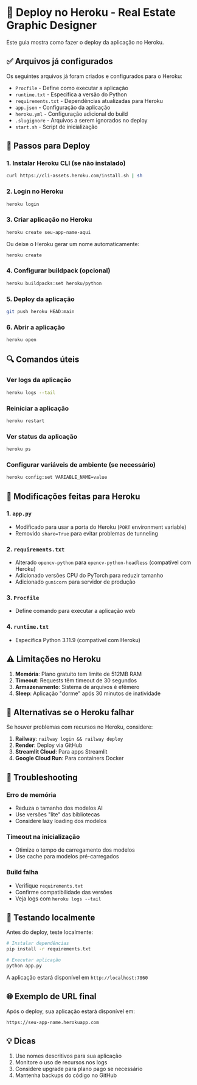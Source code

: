 # 🚀 Deploy no Heroku - Real Estate Graphic Designer

Este guia mostra como fazer o deploy da aplicação no Heroku.

## ✅ Arquivos já configurados

Os seguintes arquivos já foram criados e configurados para o Heroku:

- `Procfile` - Define como executar a aplicação
- `runtime.txt` - Especifica a versão do Python
- `requirements.txt` - Dependências atualizadas para Heroku
- `app.json` - Configuração da aplicação
- `heroku.yml` - Configuração adicional do build
- `.slugignore` - Arquivos a serem ignorados no deploy
- `start.sh` - Script de inicialização

## 🔧 Passos para Deploy

### 1. Instalar Heroku CLI (se não instalado)
```bash
curl https://cli-assets.heroku.com/install.sh | sh
```

### 2. Login no Heroku
```bash
heroku login
```

### 3. Criar aplicação no Heroku
```bash
heroku create seu-app-name-aqui
```
Ou deixe o Heroku gerar um nome automaticamente:
```bash
heroku create
```

### 4. Configurar buildpack (opcional)
```bash
heroku buildpacks:set heroku/python
```

### 5. Deploy da aplicação
```bash
git push heroku HEAD:main
```

### 6. Abrir a aplicação
```bash
heroku open
```

## 🔍 Comandos úteis

### Ver logs da aplicação
```bash
heroku logs --tail
```

### Reiniciar a aplicação
```bash
heroku restart
```

### Ver status da aplicação
```bash
heroku ps
```

### Configurar variáveis de ambiente (se necessário)
```bash
heroku config:set VARIABLE_NAME=value
```

## 📝 Modificações feitas para Heroku

### 1. `app.py`
- Modificado para usar a porta do Heroku (`PORT` environment variable)
- Removido `share=True` para evitar problemas de tunneling

### 2. `requirements.txt`
- Alterado `opencv-python` para `opencv-python-headless` (compatível com Heroku)
- Adicionado versões CPU do PyTorch para reduzir tamanho
- Adicionado `gunicorn` para servidor de produção

### 3. `Procfile`
- Define comando para executar a aplicação web

### 4. `runtime.txt`
- Especifica Python 3.11.9 (compatível com Heroku)

## ⚠️ Limitações no Heroku

1. **Memória**: Plano gratuito tem limite de 512MB RAM
2. **Timeout**: Requests têm timeout de 30 segundos
3. **Armazenamento**: Sistema de arquivos é efêmero
4. **Sleep**: Aplicação "dorme" após 30 minutos de inatividade

## 🎯 Alternativas se o Heroku falhar

Se houver problemas com recursos no Heroku, considere:

1. **Railway**: `railway login && railway deploy`
2. **Render**: Deploy via GitHub
3. **Streamlit Cloud**: Para apps Streamlit
4. **Google Cloud Run**: Para containers Docker

## 🔧 Troubleshooting

### Erro de memória
- Reduza o tamanho dos modelos AI
- Use versões "lite" das bibliotecas
- Considere lazy loading dos modelos

### Timeout na inicialização
- Otimize o tempo de carregamento dos modelos
- Use cache para modelos pré-carregados

### Build falha
- Verifique `requirements.txt`
- Confirme compatibilidade das versões
- Veja logs com `heroku logs --tail`

## 📱 Testando localmente

Antes do deploy, teste localmente:

```bash
# Instalar dependências
pip install -r requirements.txt

# Executar aplicação
python app.py
```

A aplicação estará disponível em `http://localhost:7860`

## 🌐 Exemplo de URL final

Após o deploy, sua aplicação estará disponível em:
```
https://seu-app-name.herokuapp.com
```

## 💡 Dicas

1. Use nomes descritivos para sua aplicação
2. Monitore o uso de recursos nos logs
3. Considere upgrade para plano pago se necessário
4. Mantenha backups do código no GitHub